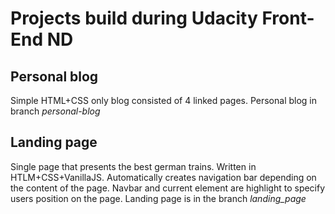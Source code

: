 # Projects build during Udacity Front-End ND

## Personal blog
Simple HTML+CSS only blog consisted of 4 linked pages. Personal blog in branch _personal-blog_

## Landing page
Single page that presents the best german trains. Written in HTLM+CSS+VanillaJS. Automatically creates navigation bar depending on the content of the page. Navbar and current element are highlight to specify users position on the page. Landing page is in the branch _landing_page_

